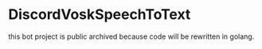 # DiscordVoskSpeechToText

this bot project is public archived because code will be rewritten in golang.
